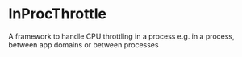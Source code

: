 InProcThrottle
==============

A framework to handle CPU throttling in a process e.g. in a process, between app domains or between processes
